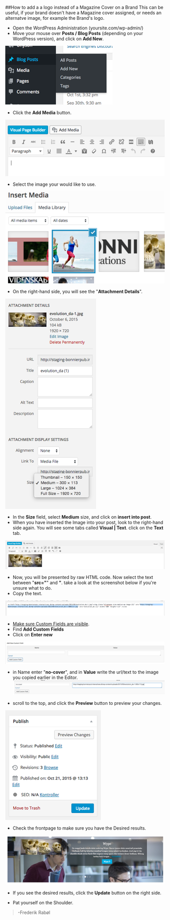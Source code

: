 ##How to add a a logo instead of a Magazine Cover on a Brand
This can be useful, if your brand doesn't have a Magazine cover assigned, or needs an alternatve image, for example the Brand's logo.

+ Open the WordPress Administration (yoursite.com/wp-admin/)
+ Move your mouse over **Posts / Blog Posts** (depending on your WordPress version), and click on **Add New**.

![alt text](img/blog-posts.png "Screen Options knappen")

+ Click the  **Add Media** button.

![something](img/add-media.png)

+ Select the image your would like to use.

![Insert Media](img/select-image.png)

+ On the right-hand side, you will see the "**Attachment Details**".

![Attachment Details](img/attachment-details.png)

+ In the **Size** field, select **Medium** size, and click on **insert into post**.
+ When you have inserted the Image into your post, look to the right-hand side again. You will see some tabs called **Visual | Text**. click on the **Text** tab.

![](img/image-inserted.png)

+ Now, you will be presented by raw HTML code. Now select the text between "**src="**" and **"**. take a look at the screenshot below if you're unsure what to do.
+ Copy the text.

![](img/copy-image-url.png)

+ [Make sure Custom Fields are visible](../../Show%20Custom%20Fields/en-show-custom-fields.md).
+ Find **Add Custom Fields**
+ Click on **Enter new**

![](img/add-custom-field.png)

+ in Name enter "**no-cover**", and in **Value** write the url/text to the image you copied earlier in the Editor.
![](img/add-custom-cover.png)

+ scroll to the top, and click the **Preview** button to preview your changes.

![](img/update-post.png)

+ Check the frontpage to make sure you have the Desired results.

![](img/preview-changes.png)

+ If you see the desired results, click the **Update** button on the right side.

+ Pat yourself on the Shoulder.

> -Frederik Rabøl 